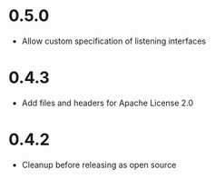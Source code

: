 # 0.5.0

- Allow custom specification of listening interfaces

# 0.4.3

- Add files and headers for Apache License 2.0

# 0.4.2

- Cleanup before releasing as open source
